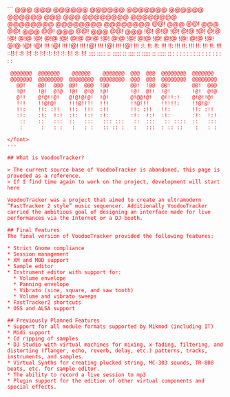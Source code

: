 <font color="red">
```
          @@@  @@@   @@@@@@    @@@@@@   @@@@@@@    @@@@@@    @@@@@@
          @@@  @@@  @@@@@@@@  @@@@@@@@  @@@@@@@@  @@@@@@@@  @@@@@@@@
          @@!  @@@  @@!  @@@  @@!  @@@  @@!  @@@  @@!  @@@  @@!  @@@
          !@!  @!@  !@!  @!@  !@!  @!@  !@!  @!@  !@!  @!@  !@!  @!@
          @!@  !@!  @!@  !@!  @!@  !@!  @!@  !@!  @!@  !@!  @!@  !@!
          !@!  !!!  !@!  !!!  !@!  !!!  !@!  !!!  !@!  !!!  !@!  !!!
          :!:  !!:  !!:  !!!  !!:  !!!  !!:  !!!  !!:  !!!  !!:  !!!
           ::!!:!   :!:  !:!  :!:  !:!  :!:  !:!  :!:  !:!  :!:  !:!
            ::::    ::::: ::  ::::: ::   :::: ::  ::::: ::  ::::: ::
             :       : :  :    : :  :   :: :  :    : :  :    : :  :


     @@@@@@@  @@@@@@@    @@@@@@    @@@@@@@  @@@  @@@  @@@@@@@@  @@@@@@@
     @@@@@@@  @@@@@@@@  @@@@@@@@  @@@@@@@@  @@@  @@@  @@@@@@@@  @@@@@@@@
       @@!    @@!  @@@  @@!  @@@  !@@       @@!  !@@  @@!       @@!  @@@
       !@!    !@!  @!@  !@!  @!@  !@!       !@!  @!!  !@!       !@!  @!@
       @!!    @!@!!@!   @!@!@!@!  !@!       @!@@!@!   @!!!:!    @!@!!@!
       !!!    !!@!@!    !!!@!!!!  !!!       !!@!!!    !!!!!:    !!@!@!
       !!:    !!: :!!   !!:  !!!  :!!       !!: :!!   !!:       !!: :!!
       :!:    :!:  !:!  :!:  !:!  :!:       :!:  !:!  :!:       :!:  !:!
        ::    ::   :::  ::   :::   ::: :::   ::  :::   :: ::::  ::   :::
        :      :   : :   :   : :   :: :: :   :   :::  : :: ::    :   : :


```
</font>
---

## What is VoodooTracker?

> The current source base of VoodooTracker is abandoned, this page is proveded as a reference.
> If I find time again to work on the project, development will start here

VoodooTracker was a project that aimed to create an ultramodern “FastTracker 2 style” music sequencer. Additionally VoodooTracker carried the ambitious goal of designing an interface made for live performances via the Internet or a DJ booth.

## Final Features
The final version of VoodooTracker provided the following features:

* Strict Gnome compliance
* Session management
* XM and MOD support
* Sample editor
* Instrument editor with support for:
  * Volume envelope
  * Panning envelope
  * Vibrato (sine, square, and saw tooth)
  * Volume and vibrato sweeps
* FastTracker2 shortcuts
* OSS and ALSA support

## Previously Planned Features
* Support for all module formats supported by Mikmod (including IT)
* Midi support
* Cd ripping of samples
* DJ Studio with virtual machines for mixing, x-fading, filtering, and distorting (flanger, echo, reverb, delay, etc.) patterns, tracks, instruments, and samples.
* Virtual Synths for creating plucked string, MC-303 sounds, TR-808 beats, etc. for sample editor.
* The ability to record a live session to mp3
* Plugin support for the edition of other virtual components and special effects.
